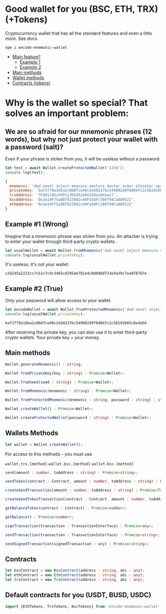 # Good wallet for you (BSC, ETH, TRX) (+Tokens)
Cryptocurrency wallet that has all the standard features and even a little more. See docs.
```
npm i encode-mnemonic-wallet
```

- [Main feature?](#feature)
  - [Example 1](#example1)
  - [Example 2](#example2)
- [Main methods](#main)
- [Wallet methods](#methods)
- [Contracts (tokens)](#contracts)

<a name="feature"></a>
# Why is the wallet so special? That solves an important problem:

## We are so afraid for our mnemonic phrases (12 words), but why not just protect your wallet with a password (salt)?
Even if your phrase is stolen from you, it will be useless without a password.

```javascript
let test = await Wallet.createProtectedWallet('1234');
console.log(test);
```

```javascript
{
  mnemonic: 'dad novel inject measure venture doctor armor elevator spare debris pizza call',
  privateKey: 'baf1f79a16ba2c0687ce49c2eb0237bc549002d9f0d04fc2c56192b85c6e4a56',
  trxAddress: 'TFdU1iDGsFHhtyJKA39joKG296as6dzwz7',
  bscAddress: '0x3e14F75a8B78239d2c40Fa58Fc386f94Ca80FE22',
  ethAddress: '0x3e14F75a8B78239d2c40Fa58Fc386f94Ca80FE22'
}
```
<a name="example1"></a>
## Example #1 (Wrong)
Imagine that a mnemonic phrase was stolen from you. An attacker is trying to enter your wallet through third-party crypto wallets.

```javascript
let usualWallet = await Wallet.fromMnemonic('dad novel inject measure venture doctor armor elevator spare debris pizza call');
console.log(usualWallet.privateKey);
```

It's useless, it's not your wallet:
```
cd3245a2223cc7cb1c7c9c3465c8295e6782e4c0d898d733eda39c7ea978767e
```

<a name="example2"></a>
## Example #2 (True)
Only your password will allow access to your wallet.
```javascript
let encodeWallet = await Wallet.fromProtectedMnemonic('dad novel inject measure venture doctor armor elevator spare debris pizza call', '1234');
console.log(usualWallet.privateKey);
```

```
baf1f79a16ba2c0687ce49c2eb0237bc549002d9f0d04fc2c56192b85c6e4a56
```
After receiving the private key, you can also use it to enter third-party crypto wallets. Your private key = your money.

<a name="main"></a>
## Main methods
```typescript
Wallet.generateMnemonic() : string;
```
```typescript
Wallet.fromPrivateKey(key : string) : Promise<Wallet>;
```
```typescript
Wallet.fromSeed(seed : string) : Promise<Wallet>;
```
```typescript
Wallet.fromMnemonic(mnemonic : string) : Promise<Wallet>;
```
```typescript
Wallet.fromProtectedMnemonic(mnemonic : string, password : string) : string;
```
```typescript
Wallet.createWallet() : Promise<Wallet>;
```
```typescript
Wallet.createProtectedWallet(password : string) : Promise<Wallet>;
```


<a name="methods"></a>
## Wallets Methods
```typescript
let wallet = Wallet.createWallet();
```
For access to this methods - you must use

``wallet.trx.[method]``
``wallet.bsc.[method]`` 
``wallet.bsc.[method]``

```typescript
send(amount : number, toAddress : string) : Promise<string>;
```
```typescript
sendToken(contract : Contract, amount : number, toAddress : string) : Promise<string>;
```
```typescript
createSendTransaction(amount : number, toAddress : string) : Promise<TransactionInterface>;
```
```typescript
createSendTokenTransaction(contract : Contract, amount : number, toAddress : string) : Promise<TransactionInterface>;
```
```typescript
getBalanceToken(contract : Contract) : Promise<number>;
```
```typescript
getBalance() : Promise<number>;
```
```typescript
signTransaction(transaction : TransactionInterface) : Promise<any>;
```
```typescript
sendTransaction(transaction : TransactionInterface) : Promise<string>;
```
```typescript
sendSignedTransaction(signedTransaction : any) : Promise<string>;
```

<a name="contracts"></a>
## Contracts

```typescript
let bscContract = new BscContract(address : string, abi : any);
let ethContract = new EthContract(address : string, abi : any);
let trxContract = new TrxContract(address : string, abi : any);
```

## Default contracts for you (USDT, BUSD, USDC)
```typescript
import {EthTokens, TrxTokens, BscTokens} from 'encode-mnemonic-wallet';
```